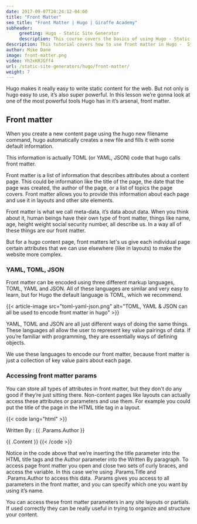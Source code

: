 ```yaml
---
date: 2017-09-07T20:24:12-04:00
title: "Front Matter"
seo_title: "Front Matter | Hugo | Giraffe Academy"
subheader:
     greeting: Hugo - Static Site Generator
     description: This course covers the basics of using Hugo - Static Site Generator. Work your way through the articles and we'll teach you everything you need to know to create a professional and scalable website or blog!
description: This tutorial covers how to use front matter in Hugo -  Static Site Generator.
author: Mike Dane
image: front-matter.png
video: Yh2xKRJGff4
url: /static-site-generators/hugo/front-matter/
weight: 7
---
```


Hugo makes it really easy to write static content for the web. But not only is hugo easy to use, it’s also super powerful. In this lesson we’re gonna look at one of the most powerful tools Hugo has in it’s arsenal, front matter.
## Front matter
When you create a new content page using the hugo new filename command, hugo automatically creates a new file and fills it with some default information.

This information is actually TOML (or YAML, JSON) code that hugo calls front matter.

Front matter is a list of information that describes attributes about a content page. This could be information like the title of the page, the date that the page was created, the author of the page, or a list of topics the page covers.  Front matter allows you to provide this information about each page and use it in layouts and other site elements.

Front matter is what we call meta-data, it’s data about data. When you think about it, human beings have their own type of front matter, things like name, age, height weight social security number, all describe us. In a way all of these things are our front matter.

But for a hugo content page, front matters let's us give each individual page certain attributes that we can use elsewhere (like in layouts) to make the website more complex.
### YAML, TOML, JSON

Front matter can be encoded using three different markup languages, TOML, YAML and JSON. All of these languages are similar and very easy to learn, but for Hugo the default language is TOML, which we recommend.

{{< article-image src="toml-yaml-json.png" alt="TOML, YAML & JSON can all be used to encode front matter in hugo" >}}

YAML, TOML and JSON are all just different ways of doing the same things. These languages all allow the user to represent key value pairings of data. If you’re familiar with programming, they are essentially ways of defining objects.

We use these languages to encode our front matter, because front matter is just a collection of key value pairs about each page.
### Accessing front matter params
You can store all types of attributes in front matter, but they don't do any good if they’re just sitting there. Non-content pages like layouts can actually access these attributes or parameters and use them. For example you could put the title of the page in the HTML title tag in a layout.  

{{< code lang="html" >}}
<html>
<head>
     <meta charset="UTF-8">
     <title>{{ .Params.Title }}</title>
</head>
<body>
     <p>Written By : {{ .Params.Author }}</p>
     {{ .Content }}
</body>
</html>
{{< /code >}}

Notice in the code above that we’re inserting the title parameter into the HTML title tags and the Author parameter into the Written By paragraph. To access page front matter you open and close two sets of curly braces, and access the variable. In this case we’re using .Params.Title and .Params.Author to access this data. .Params gives you access to all parameters in the front matter, and you can specify which one you want by using it’s name.

You can access these front matter parameters in any site layouts or partials. If used correctly they can be really useful in trying to organize and structure your content.